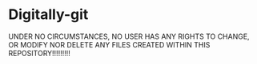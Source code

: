 # Digitally-git

UNDER NO CIRCUMSTANCES, NO USER HAS ANY RIGHTS TO CHANGE, OR MODIFY NOR DELETE ANY FILES CREATED WITHIN THIS REPOSITORY!!!!!!!!! 
